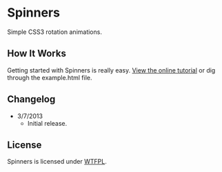 # Spinners
Simple CSS3 rotation animations.

## How It Works
Getting started with Spinners is really easy. [View the online tutorial](http://cferdinandi.github.com/spinners/) or dig through the example.html file.

## Changelog
* 3/7/2013
  * Initial release.

## License
Spinners is licensed under [WTFPL](http://www.wtfpl.net/).
